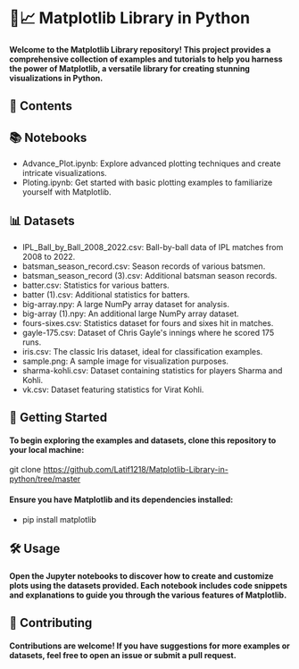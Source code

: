 # 🎨📈 Matplotlib Library in Python
#### Welcome to the Matplotlib Library repository! This project provides a comprehensive collection of examples and tutorials to help you harness the power of Matplotlib, a versatile library for creating stunning visualizations in Python.
## 📁 Contents
## 📚 Notebooks
- Advance_Plot.ipynb: Explore advanced plotting techniques and create intricate visualizations.
- Ploting.ipynb: Get started with basic plotting examples to familiarize yourself with Matplotlib.
## 📊 Datasets
- IPL_Ball_by_Ball_2008_2022.csv: Ball-by-ball data of IPL matches from 2008 to 2022.
- batsman_season_record.csv: Season records of various batsmen.
- batsman_season_record (3).csv: Additional batsman season records.
- batter.csv: Statistics for various batters.
- batter (1).csv: Additional statistics for batters.
- big-array.npy: A large NumPy array dataset for analysis.
- big-array (1).npy: An additional large NumPy array dataset.
- fours-sixes.csv: Statistics dataset for fours and sixes hit in matches.
- gayle-175.csv: Dataset of Chris Gayle's innings where he scored 175 runs.
- iris.csv: The classic Iris dataset, ideal for classification examples.
- sample.png: A sample image for visualization purposes.
- sharma-kohli.csv: Dataset containing statistics for players Sharma and Kohli.
- vk.csv: Dataset featuring statistics for Virat Kohli.
## 🚀 Getting Started
#### To begin exploring the examples and datasets, clone this repository to your local machine:
git clone <https://github.com/Latif1218/Matplotlib-Library-in-python/tree/master>
#### Ensure you have Matplotlib and its dependencies installed:
- pip install matplotlib
## 🛠️ Usage
#### Open the Jupyter notebooks to discover how to create and customize plots using the datasets provided. Each notebook includes code snippets and explanations to guide you through the various features of Matplotlib.
## 🤝 Contributing
#### Contributions are welcome! If you have suggestions for more examples or datasets, feel free to open an issue or submit a pull request.
